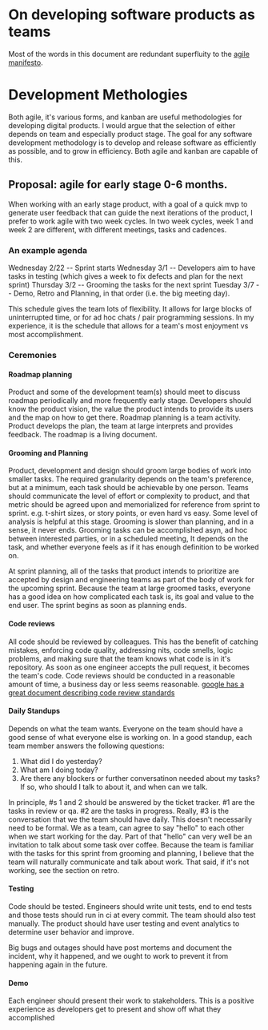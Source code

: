 # On developing software products as teams

Most of the words in this document are redundant superfluity to the [agile manifesto](http://agilemanifesto.org/).

# Development Methologies

Both agile, it's various forms, and kanban are useful methodologies for developing digital products. I would argue that the selection of either depends on team and especially product stage. The goal for any software development methodology is to develop and release software as efficiently as possible, and to grow in efficiency. Both agile and kanban are capable of this.

## Proposal: agile for early stage 0-6 months.

When working with an early stage product, with a goal of a quick mvp to generate user feedback that can guide the next iterations of the product, I prefer to work agile with two week cycles. In two week cycles, week 1 and week 2 are different, with different meetings, tasks and cadences.

### An example agenda

Wednesday 2/22 -- Sprint starts
Wednesday 3/1 -- Developers aim to have tasks in testing (which gives a week to fix defects and plan for the next sprint)
Thursday 3/2 -- Grooming the tasks for the next sprint
Tuesday 3/7 -- Demo, Retro and Planning, in that order (i.e. the big meeting day).

This schedule gives the team lots of flexibility. It allows for large blocks of uninterrupted time, or for ad hoc chats / pair programming sessions. In my experience, it is the schedule that allows for a team's most enjoyment vs most accomplishment. 

### Ceremonies

#### Roadmap planning

Product and some of the development team(s) should meet to discuss roadmap periodically and more frequently early stage. Developers should know the product vision, the value the product intends to provide its users and the map on how to get there. Roadmap planning is a team activity. Product develops the plan, the team at large interprets and provides feedback. The roadmap is a living document.

#### Grooming and Planning

Product, development and design should groom large bodies of work into smaller tasks. The required granularity depends on the team's preference, but at a minimum, each task should be achievable by one person. Teams should communicate the level of effort or complexity to product, and that metric should be agreed upon and memorialized for reference from sprint to sprint. e.g. t-shirt sizes, or story points, or even hard vs easy. Some level of analysis is helpful at this stage. Grooming is slower than planning, and in a sense, it never ends. Grooming tasks can be accomplished asyn, ad hoc between interested parties, or in a scheduled meeting, It depends on the task, and whether everyone feels as if it has enough definition to be worked on.

At sprint planning, all of the tasks that product intends to prioritize are accepted by design and engineering teams as part of the body of work for the upcoming sprint. Because the team at large groomed tasks, everyone has a good idea on how complicated each task is, its goal and value to the end user. The sprint begins as soon as planning ends.

#### Code reviews

All code should be reviewed by colleagues. This has the benefit of catching mistakes, enforcing code quality, addressing nits, code smells, logic problems, and making sure that the team knows what code is in it's repository. As soon as one engineer accepts the pull request, it becomes the team's code. Code reviews should be conducted in a reasonable amount of time, a business day or less seems reasonable. [google has a great document describing code review standards](https://google.github.io/eng-practices/review/reviewer/standard.html)

#### Daily Standups

Depends on what the team wants. 
Everyone on the team should have a good sense of what everyone else is working on. In a good standup, each team member answers the following questions: 
1. What did I do yesterday? 
2. What am I doing today? 
3. Are there any blockers or further conversatinon needed about my tasks? If so, who should I talk to about it, and when can we talk.  

In principle, #s 1 and 2 should be answered by the ticket tracker. #1 are the tasks in review or qa. #2 are the tasks in progress.  Really, #3 is the conversation that we the team should have daily. This doesn't necessarily need to be formal. We as a team, can agree to say "hello" to each other when we start working for the day.  Part of that "hello" can very well be an invitation to talk about some task over coffee. Because the team is familiar with the tasks for this sprint from grooming and planning, I believe that the team will naturally communicate and talk about work. That said, if it's not working, see the section on retro.

#### Testing

Code should be tested. Engineers should write unit tests, end to end tests and those tests should run in ci at every commit. The team should also test manually. The product should have user testing and event analytics to determine user behavior and improve. 

Big bugs and outages should have post mortems and document the incident, why it happened, and we ought to work to prevent it from happening again in the future.



#### Demo

Each engineer should present their work to stakeholders. This is a positive experience as developers get to present and show off what they accomplished
